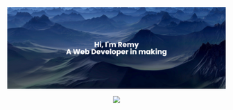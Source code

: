 <!-- 
[![Anurag's GitHub stats](https://github-readme-stats.vercel.app/api?username=Ox1zen&count_private=true&hide=stars,prs,issues,contribs&show_icons=true&theme=prussian)](https://github.com/anuraghazra/github-readme-stats) -->
<img src="./images/banner.png" />
<p align="center">
<picture>
<source 
  srcset="https://github-readme-stats.vercel.app/api?username=Ox1zen&count_private=true&hide=stars,prs,contribs&show_icons=true&theme=prussian"
  media="(prefers-color-scheme: dark)"
/>
<source
  srcset="https://github-readme-stats.vercel.app/api?username=Ox1zen&show_icons=true&theme=default"
  media="(prefers-color-scheme: light)"
/>
<img src="https://github-readme-stats.vercel.app/api?username=anuraghazra&show_icons=true" />
</picture>
</p align="center">

